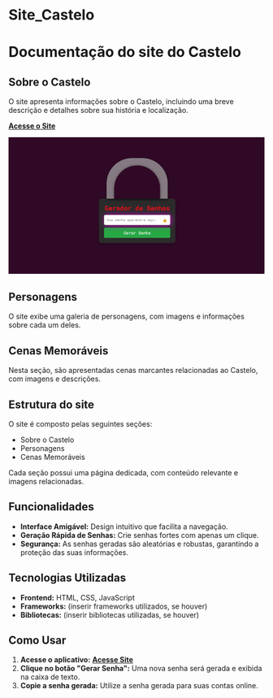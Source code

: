 # Site_Castelo


# Documentação do site do Castelo

## Sobre o Castelo
O site apresenta informações sobre o Castelo, incluindo uma breve descrição e detalhes sobre sua história e localização.

[**Acesse o Site**](https://fernandojesuss.github.io/Site_Castelo/)

![Gerado de senhas](https://github.com/FernandoJesuss/Gerador_de_Senhas/blob/main/src/img/Cadeado.png)

## Personagens
O site exibe uma galeria de personagens, com imagens e informações sobre cada um deles.

## Cenas Memoráveis
Nesta seção, são apresentadas cenas marcantes relacionadas ao Castelo, com imagens e descrições.

## Estrutura do site
O site é composto pelas seguintes seções:
- Sobre o Castelo
- Personagens
- Cenas Memoráveis

Cada seção possui uma página dedicada, com conteúdo relevante e imagens relacionadas.


## Funcionalidades

- **Interface Amigável:** Design intuitivo que facilita a navegação.
- **Geração Rápida de Senhas:** Crie senhas fortes com apenas um clique.
- **Segurança:** As senhas geradas são aleatórias e robustas, garantindo a proteção das suas informações.

## Tecnologias Utilizadas

- **Frontend:** HTML, CSS, JavaScript
- **Frameworks:** (inserir frameworks utilizados, se houver)
- **Bibliotecas:** (inserir bibliotecas utilizadas, se houver)

## Como Usar

1. **Acesse o aplicativo:** [**Acesse Site**](https://fernandojesuss.github.io/Site_Castelo/)
2. **Clique no botão "Gerar Senha":** Uma nova senha será gerada e exibida na caixa de texto.
3. **Copie a senha gerada:** Utilize a senha gerada para suas contas online.

